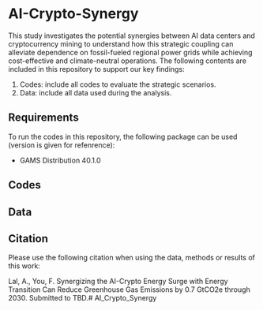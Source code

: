 # AI-Crypto-Synergy
This study investigates the potential synergies between AI data centers and cryptocurrency mining to understand how this strategic coupling can alleviate dependence on fossil-fueled regional power grids while achieving cost-effective and climate-neutral operations. The following contents are included in this repository to support our key findings:
1. Codes: include all codes to evaluate the strategic scenarios.
2. Data: include all data used during the analysis.

## Requirements
To run the codes in this repository, the following package can be used (version is given for refenrence):
- GAMS Distribution 40.1.0

## Codes

## Data


## Citation
Please use the following citation when using the data, methods or results of this work:

Lal, A., You, F. Synergizing the AI-Crypto Energy Surge with Energy Transition Can Reduce Greenhouse Gas Emissions by 0.7 GtCO2e through 2030. Submitted to TBD.# AI_Crypto_Synergy
